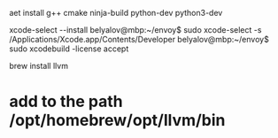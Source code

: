 aet install g++ cmake ninja-build python-dev python3-dev

xcode-select --install
belyalov@mbp:~/envoy$ sudo xcode-select -s /Applications/Xcode.app/Contents/Developer
belyalov@mbp:~/envoy$ sudo xcodebuild -license accept

brew install llvm

# add to the path /opt/homebrew/opt/llvm/bin
